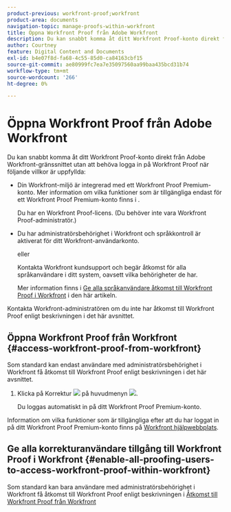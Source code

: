 ```yaml
---
product-previous: workfront-proof;workfront
product-area: documents
navigation-topic: manage-proofs-within-workfront
title: Öppna Workfront Proof från Adobe Workfront
description: Du kan snabbt komma åt ditt Workfront Proof-konto direkt från Adobe Workfront-gränssnittet utan att logga in på Workfront Proof.
author: Courtney
feature: Digital Content and Documents
exl-id: b4e07f8d-fa68-4c55-85d0-ca84163cbf15
source-git-commit: ae80999fc7ea7e35097560aa99baa435bcd31b74
workflow-type: tm+mt
source-wordcount: '266'
ht-degree: 0%

---
```


# Öppna Workfront Proof från Adobe Workfront

Du kan snabbt komma åt ditt Workfront Proof-konto direkt från Adobe Workfront-gränssnittet utan att behöva logga in på Workfront Proof när följande villkor är uppfyllda:

* Din Workfront-miljö är integrerad med ett Workfront Proof Premium-konto. Mer information om vilka funktioner som är tillgängliga endast för ett Workfront Proof Premium-konto finns i .

  Du har en Workfront Proof-licens. (Du behöver inte vara Workfront Proof-administratör.)

* Du har administratörsbehörighet i Workfront och språkkontroll är aktiverat för ditt Workfront-användarkonto.

  eller

  Kontakta Workfront kundsupport och begär åtkomst för alla språkanvändare i ditt system, oavsett vilka behörigheter de har.

  Mer information finns i [Ge alla språkanvändare åtkomst till Workfront Proof i Workfront](#enable-all-proofing-users-to-access-workfront-proof-within-workfront) i den här artikeln.

Kontakta Workfront-administratören om du inte har åtkomst till Workfront Proof enligt beskrivningen i det här avsnittet.

## Öppna Workfront Proof från Workfront {#access-workfront-proof-from-workfront}

Som standard kan endast användare med administratörsbehörighet i Workfront få åtkomst till Workfront Proof enligt beskrivningen i det här avsnittet. 

1. Klicka på Korrektur ![](assets/proofing-main-menu.png) på huvudmenyn ![](assets/main-menu-icon.png).

   Du loggas automatiskt in på ditt Workfront Proof Premium-konto.

Information om vilka funktioner som är tillgängliga efter att du har loggat in på ditt Workfront Proof Premium-konto finns på [Workfront hjälpwebbplats](https://support.workfront.com).

## Ge alla korrekturanvändare tillgång till Workfront Proof i Workfront {#enable-all-proofing-users-to-access-workfront-proof-within-workfront}

Som standard kan bara användare med administratörsbehörighet i Workfront få åtkomst till Workfront Proof enligt beskrivningen i [Åtkomst till Workfront Proof från Workfront](#access-workfront-proof-from-workfront)
